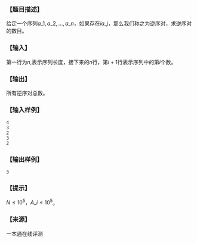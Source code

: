 ### 【题目描述】

给定一个序列$a\_1,a\_2,…,a\_n$，如果存在$ia\_j$，那么我们称之为逆序对，求逆序对的数目。

### 【输入】

第一行为$n$,表示序列长度，接下来的$n$行，第$i+1$行表示序列中的第$i$个数。

### 【输出】

所有逆序对总数。

### 【输入样例】

```
4
3
2
3
2
```

### 【输出样例】

```
3
```

### 【提示】

$N≤10^5，A\_i≤10^5$。


 ### 【来源】

 一本通在线评测 